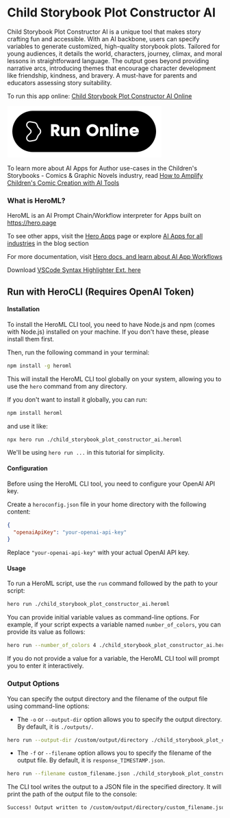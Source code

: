 # Child Storybook Plot Constructor AI

Child Storybook Plot Constructor AI is a unique tool that makes story crafting fun and accessible. With an AI backbone, users can specify variables to generate customized, high-quality storybook plots. Tailored for young audiences, it details the world, characters, journey, climax, and moral lessons in straightforward language. The output goes beyond providing narrative arcs, introducing themes that encourage character development like friendship, kindness, and bravery. A must-have for parents and educators assessing story suitability.

To run this app online: [Child Storybook Plot Constructor AI Online](https://hero.page/app/child-storybook-plot-constructor-ai-ai-powered-children's-storybook-plot-builder/9KbLUwdN1VvR1pzQ4lNw)

[![Run Child Storybook Plot Constructor AI Online](/assets/run.svg)](https://hero.page/app/child-storybook-plot-constructor-ai-ai-powered-children's-storybook-plot-builder/9KbLUwdN1VvR1pzQ4lNw)

To learn more about AI Apps for Author use-cases in the Children's Storybooks - Comics & Graphic Novels industry, read [How to Amplify Children's Comic Creation with AI Tools](https://hero.page/blog/ai/children's-storybooks-comics-and-graphic-novels/how-to-amplify-children's-comic-creation-with-ai-tools/170792)

### What is HeroML?
HeroML is an AI Prompt Chain/Workflow interpreter for Apps built on https://hero.page 

To see other apps, visit the [Hero Apps](https://hero.page/apps) page or explore [AI Apps for all industries](https://hero.page/blog) in the blog section

For more documentation, visit [Hero docs, and learn about AI App Workflows](https://hero.page/tutorials/introduction-to-heroml)

Download [VSCode Syntax Highlighter Ext. here](https://marketplace.visualstudio.com/items?itemName=hero-page.heroml)

## Run with HeroCLI (Requires OpenAI Token)

#### Installation

To install the HeroML CLI tool, you need to have Node.js and npm (comes with Node.js) installed on your machine. If you don't have these, please install them first. 

Then, run the following command in your terminal:

```bash
npm install -g heroml
```

This will install the HeroML CLI tool globally on your system, allowing you to use the `hero` command from any directory.

If you don't want to install it globally, you can run:

```bash
npm install heroml
```

and use it like:

```bash
npx hero run ./child_storybook_plot_constructor_ai.heroml
```

We'll be using `hero run ...` in this tutorial for simplicity.

#### Configuration

Before using the HeroML CLI tool, you need to configure your OpenAI API key. 

Create a `heroconfig.json` file in your home directory with the following content:

```json
{
  "openaiApiKey": "your-openai-api-key"
}
```

Replace `"your-openai-api-key"` with your actual OpenAI API key.

#### Usage

To run a HeroML script, use the `run` command followed by the path to your script:

```bash
hero run ./child_storybook_plot_constructor_ai.heroml
```

You can provide initial variable values as command-line options. For example, if your script expects a variable named `number_of_colors`, you can provide its value as follows:

```bash
hero run --number_of_colors 4 ./child_storybook_plot_constructor_ai.heroml
```

If you do not provide a value for a variable, the HeroML CLI tool will prompt you to enter it interactively.

### Output Options

You can specify the output directory and the filename of the output file using command-line options:

- The `-o` or `--output-dir` option allows you to specify the output directory. By default, it is `./outputs/`.

```bash
hero run --output-dir /custom/output/directory ./child_storybook_plot_constructor_ai.heroml
```

- The `-f` or `--filename` option allows you to specify the filename of the output file. By default, it is `response_TIMESTAMP.json`.

```bash
hero run --filename custom_filename.json ./child_storybook_plot_constructor_ai.heroml
```

The CLI tool writes the output to a JSON file in the specified directory. It will print the path of the output file to the console:

```bash
Success! Output written to /custom/output/directory/custom_filename.json
```

